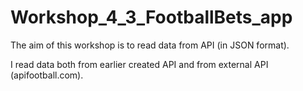 # Workshop_4_3_FootballBets_app

The aim of this workshop is to read data from API (in JSON format).

I read data both from earlier created API and from external API (apifootball.com).

